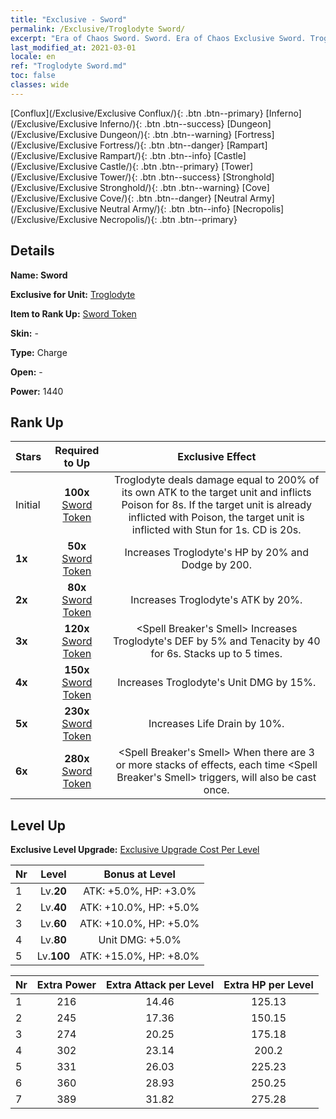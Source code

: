 ```yaml
---
title: "Exclusive - Sword"
permalink: /Exclusive/Troglodyte Sword/
excerpt: "Era of Chaos Sword. Sword. Era of Chaos Exclusive Sword. Troglodyte Exclusive."
last_modified_at: 2021-03-01
locale: en
ref: "Troglodyte Sword.md"
toc: false
classes: wide
---
```

 [Conflux](/Exclusive/Exclusive Conflux/){: .btn .btn--primary} [Inferno](/Exclusive/Exclusive Inferno/){: .btn .btn--success} [Dungeon](/Exclusive/Exclusive Dungeon/){: .btn .btn--warning} [Fortress](/Exclusive/Exclusive Fortress/){: .btn .btn--danger} [Rampart](/Exclusive/Exclusive Rampart/){: .btn .btn--info} [Castle](/Exclusive/Exclusive Castle/){: .btn .btn--primary} [Tower](/Exclusive/Exclusive Tower/){: .btn .btn--success} [Stronghold](/Exclusive/Exclusive Stronghold/){: .btn .btn--warning} [Cove](/Exclusive/Exclusive Cove/){: .btn .btn--danger} [Neutral Army](/Exclusive/Exclusive Neutral Army/){: .btn .btn--info} [Necropolis](/Exclusive/Exclusive Necropolis/){: .btn .btn--primary} 

## Details
 **Name: Sword** 

 **Exclusive for Unit:** [Troglodyte](/units/Troglodyte/) 

 **Item to Rank Up:** [Sword Token](/Items/con_163/)

 **Skin:** -

 **Type:** Charge

 **Open:** -

 **Power:** 1440

## Rank Up

  |     Stars    |  Required to Up | Exclusive Effect |
  |:-------------|:---------------:|:---------------:|
  |  Initial  | **100x** [Sword Token](/Items/con_163/) | <Spear Lunge> Troglodyte deals damage equal to 200% of its own ATK to the target unit and inflicts Poison for 8s. If the target unit is already inflicted with Poison, the target unit is inflicted with Stun for 1s. CD is 20s. |
  | **1x** <i class="fas fa-star"/> | **50x** [Sword Token](/Items/con_163/) | Increases Troglodyte's HP by 20% and Dodge by 200. |
  | **2x** <i class="fas fa-star"/> | **80x** [Sword Token](/Items/con_163/) | Increases Troglodyte's ATK by 20%. |
  | **3x** <i class="fas fa-star"/> | **120x** [Sword Token](/Items/con_163/) | <Spell Breaker's Smell> Increases Troglodyte's DEF by 5% and Tenacity by 40 for 6s. Stacks up to 5 times. |
  | **4x** <i class="fas fa-star"/> | **150x** [Sword Token](/Items/con_163/) | Increases Troglodyte's Unit DMG by 15%. |
  | **5x** <i class="fas fa-star"/> | **230x** [Sword Token](/Items/con_163/) | Increases Life Drain by 10%. |
  | **6x** <i class="fas fa-star"/> | **280x** [Sword Token](/Items/con_163/) | <Spell Breaker's Smell> When there are 3 or more stacks of effects, each time <Spell Breaker's Smell> triggers, <Spear Lunge> will also be cast once. |


## Level Up
 **Exclusive Level Upgrade:** [Exclusive Upgrade Cost Per Level](/Exclusive/ExclusiveUpgradeCostPerLevel/)

  |  Nr  |   Level  | Bonus at Level |
  |:-----|:--------:|:--------------:|
  | 1 | Lv.**20** | ATK: +5.0%, HP: +3.0% |
  | 2 | Lv.**40** | ATK: +10.0%, HP: +5.0% |
  | 3 | Lv.**60** | ATK: +10.0%, HP: +5.0% |
  | 4 | Lv.**80** | Unit DMG: +5.0% |
  | 5 | Lv.**100** | ATK: +15.0%, HP: +8.0% |


  |  Nr  |  Extra Power | Extra Attack per Level | Extra HP per Level |
  |:-----|:--------:|:--------:|:--------:|
  | 1 | 216 | 14.46 | 125.13 |
  | 2 | 245 | 17.36 | 150.15 |
  | 3 | 274 | 20.25 | 175.18 |
  | 4 | 302 | 23.14 | 200.2 |
  | 5 | 331 | 26.03 | 225.23 |
  | 6 | 360 | 28.93 | 250.25 |
  | 7 | 389 | 31.82 | 275.28 |


